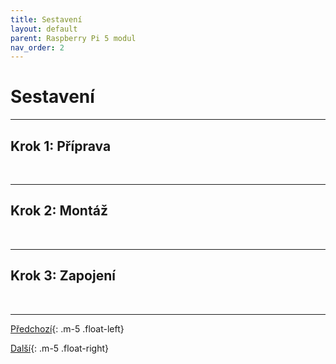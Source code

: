 ```yaml
---
title: Sestavení
layout: default
parent: Raspberry Pi 5 modul
nav_order: 2
---
```

# Sestavení

---

## **Krok 1:** Příprava
<br style="clear: left;" />

---

## **Krok 2:** Montáž
<br style="clear: left;" />

---

## **Krok 3:** Zapojení
<br style="clear: left;" />

---

[Předchozí](../tisk){: .m-5 .float-left}

[Další](../../network-modul){: .m-5 .float-right}